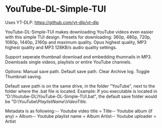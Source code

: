 # YouTube-DL-Simple-TUI
Uses YT-DLP: https://github.com/yt-dlp/yt-dlp

YouTube-DL-Simple-TUI makes downloading YouTube videos even easier with this simple TUI design.
Presets for downloading:
360p, 480p, 720p, 1080p, 1440p, 2160p and maximum quality.
Opus highest quality, MP3 highest quality and MP3 128KB/s audio quality settings.

Support seperate thumbnail download and embedding thumnails in MP3.
Downloads single videos, playlists or entire YouTube channels.

Options:
Manual save path.
Default save path.
Clear Archive log.
Toggle Thumbnail saving.

Default save path is on the same drive, in the folder "YouTube", next to the folder where the .bat file is located.
Example:
If you executable is located in "D:\Youtube-DL\YouTube-DL-Simple-TUI.bat",
the default save folder would be "D:\YouTube\\*PlaylistName*\\*VideoTitle*.

Metadata is as following:--
Youtube video title = Title--
Youtube album (if any) = Album--
Youtube playlist name = Album Artist--
Youtube uploader = Artist
